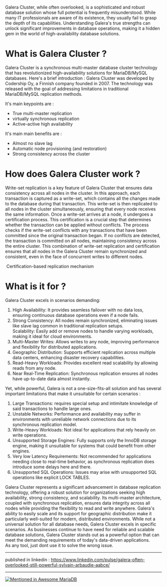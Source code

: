 Galera Cluster, while often overlooked, is a sophisticated and robust database solution whose full potential is frequently misunderstood. While many IT professionals are aware of its existence, they usually fail to grasp the depth of its capabilities. Understanding Galera's true strengths can unlock significant improvements in database operations, making it a hidden gem in the world of high-availability database solutions.

# What is Galera Cluster ?

Galera Cluster is a synchronous multi-master database cluster technology that has revolutionized high-availability solutions for MariaDB/MySQL databases. Here's a brief introduction : Galera Cluster was developed by Codership Oy, a Finnish company founded in 2007. The technology was released with the goal of addressing limitations in traditional MariaDB/MySQL replication methods. 

It's main keypoints are : 
 * True multi-master replication  
 * virtually synchronous replication  
 * Active-active high availability

It's main main benefits are : 
 * Almost no slave lag  
 * Automatic node provisioning (and restoration)  
 * Strong consistency across the cluster  

# How does Galera Cluster work ?
Write-set replication is a key feature of Galera Cluster that ensures data consistency across all nodes in the cluster. In this approach, each transaction is captured as a write-set, which contains all the changes made to the database during that transaction. This write-set is then replicated to all nodes in the cluster simultaneously, ensuring that every node receives the same information. 
Once a write-set arrives at a node, it undergoes a certification process. 
This certification is a crucial step that determines whether the transaction can be applied without conflicts. The process checks if the write-set conflicts with any transactions that have been committed since the original transaction began. If no conflicts are detected, the transaction is committed on all nodes, maintaining consistency across the entire cluster. This combination of write-set replication and certification ensures that all nodes in the Galera Cluster remain synchronized and consistent, even in the face of concurrent writes to different nodes.

<img>
Certification-based replication mechanism

# What is it for ?
Galera Cluster excels in scenarios demanding:
1. High Availability: It provides seamless failover with no data loss, ensuring continuous database operations even if a node fails.  
2. Strong Consistency: All nodes remain synchronized, eliminating issues like slave lag common in traditional replication setups.  
Scalability: Easily add or remove nodes to handle varying workloads, making it ideal for cloud environments.  
3. Multi-Master Writes: Allows writes to any node, improving performance and flexibility for distributed applications.  
4. Geographic Distribution: Supports efficient replication across multiple data centers, enhancing disaster recovery capabilities.  
5. Read-Heavy Workloads: Provides excellent read scalability by allowing reads from any node.  
6. Near Real-Time Replication: Synchronous replication ensures all nodes have up-to-date data almost instantly.  

Yet, while powerful, Galera is not a one-size-fits-all solution and has several important limitations that make it unsuitable for certain scenarios : 
1. Large Transactions: requires special setup and intimitate knowledge of said transactions to handle large ones.  
2. Unstable Networks: Performance and availability may suffer in environments with unreliable network connections due to its synchronous replication model.  
3. Write-Heavy Workloads: Not ideal for applications that rely heavily on write operations.  
4. Unsupported Storage Engines: Fully supports only the InnoDB storage engine, making it unsuitable for systems that could benefit from other engines.  
5. Very low Latency Requirements: Not recommended for applications needing close to real-time behavior, as synchronous replication does introduce some delays here and there.  
6. Unsupported SQL Operations: Issues may arise with unsupported SQL operations like explicit LOCK TABLES.  

Galera Cluster represents a significant advancement in database replication technology, offering a robust solution for organizations seeking high availability, strong consistency, and scalability. Its multi-master architecture, coupled with synchronous replication, ensures data integrity across all nodes while providing the flexibility to read and write anywhere. Galera's ability to easily scale and its support for geographic distribution make it particularly well-suited for modern, distributed environments. While not a universal solution for all database needs, Galera Cluster excels in specific scenarios. As businesses continue to have need for reliable and scalable database solutions, Galera Cluster stands out as a powerful option that can meet the demanding requirements of today's data-driven applications.   
As any tool, just dont use it to solve the wrong issue.

---

published in linkedin : https://www.linkedin.com/pulse/galera-often-overlooked-still-powerful-sylvain-arbaudie-aabce/

---

[![Mentioned in Awesome MariaDB](https://awesome.re/mentioned-badge.svg)](https://github.com/Vettabase/awesome-mariadb)
